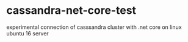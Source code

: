 # cassandra-net-core-test

experimental connection of casssandra cluster with .net core on linux ubuntu 16 server
